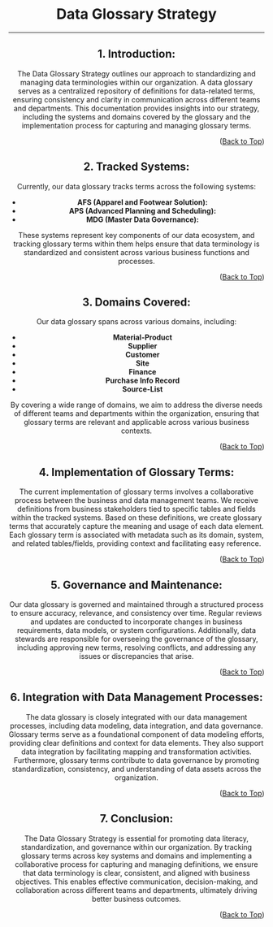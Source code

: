 <!-- Improved compatibility of Back to Top link -->
<a name="Glossary-top"></a>

<!-- Concept TITLE AND OVERVIEW -->

<center>

# Data Glossary Strategy 

---

## 1. Introduction:
   The Data Glossary Strategy outlines our approach to standardizing and managing data terminologies within our organization. A data glossary serves as a centralized repository of definitions for data-related terms, ensuring consistency and clarity in communication across different teams and departments. This documentation provides insights into our strategy, including the systems and domains covered by the glossary and the implementation process for capturing and managing glossary terms.

<p align="right">(<a href="#Glossary-top">Back to Top</a>)</p>

## 2. Tracked Systems:
   Currently, our data glossary tracks terms across the following systems:

   - **AFS (Apparel and Footwear Solution):**
   - **APS (Advanced Planning and Scheduling):**
   - **MDG (Master Data Governance):**

   These systems represent key components of our data ecosystem, and tracking glossary terms within them helps ensure that data terminology is standardized and consistent across various business functions and processes.

<p align="right">(<a href="#Glossary-top">Back to Top</a>)</p>

## 3. Domains Covered:
   Our data glossary spans across various domains, including:

   - **Material-Product**
   - **Supplier**
   - **Customer**
   - **Site**
   - **Finance**
   - **Purchase Info Record**
   - **Source-List**

   By covering a wide range of domains, we aim to address the diverse needs of different teams and departments within the organization, ensuring that glossary terms are relevant and applicable across various business contexts.

<p align="right">(<a href="#Glossary-top">Back to Top</a>)</p>

## 4. Implementation of Glossary Terms:
   The current implementation of glossary terms involves a collaborative process between the business and data management teams. We receive definitions from business stakeholders tied to specific tables and fields within the tracked systems. Based on these definitions, we create glossary terms that accurately capture the meaning and usage of each data element. Each glossary term is associated with metadata such as its domain, system, and related tables/fields, providing context and facilitating easy reference.

<p align="right">(<a href="#Glossary-top">Back to Top</a>)</p>

## 5. Governance and Maintenance:
   Our data glossary is governed and maintained through a structured process to ensure accuracy, relevance, and consistency over time. Regular reviews and updates are conducted to incorporate changes in business requirements, data models, or system configurations. Additionally, data stewards are responsible for overseeing the governance of the glossary, including approving new terms, resolving conflicts, and addressing any issues or discrepancies that arise.

<p align="right">(<a href="#Glossary-top">Back to Top</a>)</p>

## 6. Integration with Data Management Processes:
   The data glossary is closely integrated with our data management processes, including data modeling, data integration, and data governance. Glossary terms serve as a foundational component of data modeling efforts, providing clear definitions and context for data elements. They also support data integration by facilitating mapping and transformation activities. Furthermore, glossary terms contribute to data governance by promoting standardization, consistency, and understanding of data assets across the organization.

<p align="right">(<a href="#Glossary-top">Back to Top</a>)</p>

## 7. Conclusion:
   The Data Glossary Strategy is essential for promoting data literacy, standardization, and governance within our organization. By tracking glossary terms across key systems and domains and implementing a collaborative process for capturing and managing definitions, we ensure that data terminology is clear, consistent, and aligned with business objectives. This enables effective communication, decision-making, and collaboration across different teams and departments, ultimately driving better business outcomes.

<p align="right">(<a href="#Glossary-top">Back to Top</a>)</p>